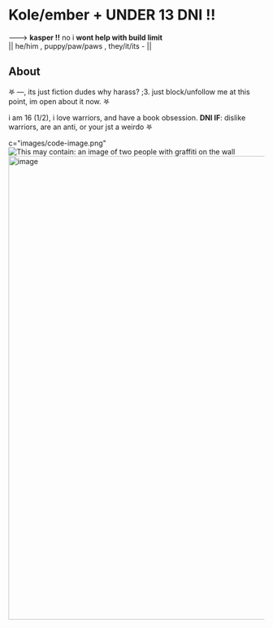 # Kole/ember +   ****UNDER 13 DNI !!****

---> **kasper !!** no i **wont help with build limit**  
|| he/him , puppy/paw/paws , they/it/its - ||

## About
𖤐 —, its just fiction dudes why harass? ;3. just block/unfollow me at this point, im open about it now. 𖤐

i am 16 (1/2), i love warriors, and have a book obsession.
**DNI IF**:  dislike warriors, are an anti, or your jst a weirdo 𖤐 


c="images/code-image.png"<img src="https://i.pinimg.com/736x/bf/67/ab/bf67ab38b60ee78165b18c65dfe98acc.jpg" alt="This may contain: an image of two people with graffiti on the wall"/><img width="700" height="913" alt="image" src="https://github.com/user-attachments/assets/1a1cf078-e7ec-4cb4-bbbd-b272027ecc57" />
 





